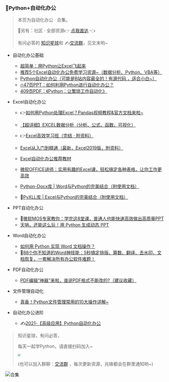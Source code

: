 ### 📱Python+自动化办公



> 本页为自动化办公 · 合集。
>
> 🎯另有：社区 · 全部资源👉 [点我直达](https://blog.csdn.net/weixin_42321517/article/details/113122547) 👈
>
> 有问必答的 [知识星球](https://mp.weixin.qq.com/s/PXNVFNsjAOgCmQ6QGalJPw)和 ✍️[交流群](https://mp.weixin.qq.com/s/oLSUxE1RwTFK5iJFb-jFgQ)，见文末哟~



- 自动化办公基础
  - [超简单：用Python让Excel飞起来](https://mp.weixin.qq.com/s/2ftJGR-iQx3IbbuyGOvMMg)
  - [推荐5个Excel自动化办公免费学习资源~（数据分析、Python、VBA等）](http://mp.weixin.qq.com/s?__biz=MzI2Nzg5MjgyNg==&mid=2247486060&idx=1&sn=d659e07f6f720130e5e58ba43be4cb4d&chksm=eaf6ab59dd81224f148f798639c5995a8ab24620a00869231598ee31249e7f827d3b1055f5e3&scene=21#wechat_redirect)
  - [Python自动化办公（可能是B站内容最全的！有源代码 ，适合小白~）](https://www.bilibili.com/video/BV1y54y1i78U)
  - [🔥47页PPT：如何利用Python进行自动化办公？](http://mp.weixin.qq.com/s?__biz=MzI2Nzg5MjgyNg==&mid=2247486340&idx=1&sn=87ee2c4a6743c1181b945e496a87a6a1&chksm=eaf6aab1dd8123a7c27b79eb95a7bd1531dc77b7e620298a6a021cbd6bc00d48da05c769c5c6&scene=21#wechat_redirect)
  - [409页PDF：《Python：让繁琐工作自动化》](http://mp.weixin.qq.com/s?__biz=MzUzNTc5NjA4NQ==&mid=2247489546&idx=2&sn=982fe411a8e185b28f8e5ad8c600e140&chksm=fa815810cdf6d1067d65e6a7563f44072d79cbaa5e37346b537b34e4c9883fca31d1912d662b&scene=21#wechat_redirect)



- Excel自动化办公

  - 👉[如何用Python处理Excel？Pandas视频教程&官方文档来啦~](https://mp.weixin.qq.com/s/v8GdZ1YpVSy-bwRZyo2n1g)

  - [【超详细】EXCEL数据分析（分析、公式、函数、可视化）](https://www.bilibili.com/video/BV195411t7vN)

  - 👉[Excel高效学习班（完结 · 附资料）](https://www.acfun.cn/v/ac21081575)

  - [Excel从入门到精通（最新，Excel2019版，附资料）](https://mp.weixin.qq.com/s/a7sV6d-UfIqSYxxgyTr_8A)

  - [Excel自动化办公推荐教材](https://gitee.com/zhaofeng092/python_auto_office/blob/master/B%E7%AB%99/%E3%80%90%E8%B6%85%E8%AF%A6%E7%BB%86%E3%80%91EXCEL%E6%95%B0%E6%8D%AE%E5%88%86%E6%9E%90/book.md)

  - [微软OFFICE讲师：实用有趣的Excel课，轻松搞定各种表格，让你工作更高效](http://www.urlort.cn/2TcG46)

  - [Python-Docx库 | Word与Python的完美结合（附使用文档）](http://mp.weixin.qq.com/s?__biz=MzI2Nzg5MjgyNg==&mid=2247491631&idx=1&sn=c169f107acfb03b2f37661a4b6f50587&chksm=eaf5411add82c80c59af213553db3020d0b5a439b84dcb21086258a6a9b2de2719df0390e32a&scene=21#wechat_redirect)

  - 🚀[PyXLL库 | Excel与Python的完美结合（附使用文档）](http://mp.weixin.qq.com/s?__biz=MzI2Nzg5MjgyNg==&mid=2247491168&idx=2&sn=ba626fa25c31aac4257ff9080a791329&chksm=eaf6bf55dd813643164738d901a5658fe2c483cbc6dad6aed2fecae02530decb98078f3be801&scene=21#wechat_redirect)

    

- PPT自动化办公
  - 🍓[微软MOS专家教你：学完这8堂课，普通人也能快速高效做出高质量PPT](http://www.urlort.cn/2TcFXb)
  - [天呐，还能这么玩！用 Python 生成动态 PPT](http://mp.weixin.qq.com/s?__biz=MzI2Nzg5MjgyNg==&mid=2247489830&idx=2&sn=75b5db515ff42d5d8782abad5b82f739&chksm=eaf6b813dd81310529da0fe1910b479d2e93baac999d994c14fab637e1fbcff0c8984c72506e#rd)



- Word自动化办公
  - [如何用 Python 实现 Word 文档操作？](https://mp.weixin.qq.com/s/Tb0U0qX8D2bFK714_t6Q9w)
  - 🍭[88个你不知道的Word神技能：5秒搞定排版、算数、翻译、去水印、文档恢复，一套解决所有办公软件难题！](http://www.urlort.cn/2INdQ9)



- PDF自动化办公
  - [PDF编辑“神器”来啦，谁说PDF格式不能改的?（建议收藏）](https://mp.weixin.qq.com/s/IsBRwdLA6tdeXXOnvRI5OA)



- 文件管理自动化
  - [真香！Python文件管理常用的10大操作详解~](https://mp.weixin.qq.com/s/ndaJfhPeN4XCneinWDIgCQ)



- 自动化办公进阶
  - ✍[2021-【高级应用】Python自动化办公](https://www.bilibili.com/video/BV1Ty4y1D7wZ)





> 知识星球，有问必答，
>
> 每天一起学Python，请直接扫码加入~
>
> <img src="https://img-blog.csdnimg.cn/202101061325384.jpg?x-oss-process=image/watermark,type_ZmFuZ3poZW5naGVpdGk,shadow_10,text_aHR0cHM6Ly9ibG9nLmNzZG4ubmV0L3dlaXhpbl80MjMyMTUxNw==,size_16,color_FFFFFF,t_70#pic_center" style="zoom: 50%;" />
>
> (也可以加入群聊：[交流群](https://mp.weixin.qq.com/s/CadAaJUTUlXmTxJAjFUfPQ) ，每次更新资源，兆锋都会在群里通知哟~)





![合集](https://img-blog.csdnimg.cn/20210303170458567.jpg?x-oss-process=image/watermark,type_ZmFuZ3poZW5naGVpdGk,shadow_10,text_aHR0cHM6Ly9ibG9nLmNzZG4ubmV0L3dlaXhpbl80MjMyMTUxNw==,size_16,color_FFFFFF,t_70#pic_center)